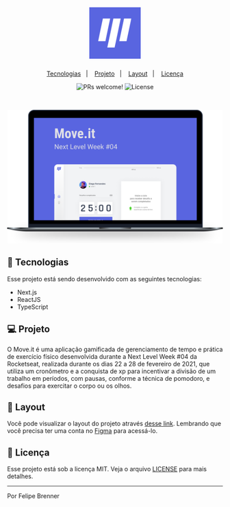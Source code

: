 <h1 align="center">
  <img alt="Moveit" src=".github/icon.svg" width="120px">
</h1>

<p align="center">
  <a href="#-tecnologias">Tecnologias</a>&nbsp;&nbsp;&nbsp;|&nbsp;&nbsp;&nbsp;
  <a href="#-projeto">Projeto</a>&nbsp;&nbsp;&nbsp;|&nbsp;&nbsp;&nbsp;
  <a href="#-layout">Layout</a>&nbsp;&nbsp;&nbsp;|&nbsp;&nbsp;&nbsp;
  <a href="#-licença">Licença</a>
</p>

<p align="center">
  <img src="https://img.shields.io/static/v1?label=PRs&message=welcome&color=5965E0&labelColor=121214" alt="PRs welcome!" />
  <img src="https://img.shields.io/static/v1?label=license&message=MIT&color=5965E0&labelColor=121214" alt="License">
</p>

<br>

<p align="center">
    <img alt="Move.it" title="Move.it" src=".github/moveit.svg" />
</p>

## 🚀 Tecnologias

Esse projeto está sendo desenvolvido com as seguintes tecnologias:

- Next.js
- ReactJS
- TypeScript

## 💻 Projeto

O Move.it é uma aplicação gamificada de gerenciamento de tempo e prática de exercício físico desenvolvida durante a Next Level Week #04 da Rocketseat, realizada durante os dias 22 a 28 de fevereiro de 2021, que utiliza um cronômetro e a conquista de xp para incentivar a divisão de um trabalho em períodos, com pausas, conforme a técnica de pomodoro, e desafios para exercitar o corpo ou os olhos.

## 🔖 Layout

Você pode visualizar o layout do projeto através [desse link](https://www.figma.com/file/ge20pu3ofMOKoliUyKx1Nl/Move.it-1.0/duplicate). Lembrando que você precisa ter uma conta no [Figma](http://figma.com/) para acessá-lo.

## 📝 Licença

Esse projeto está sob a licença MIT. Veja o arquivo [LICENSE](LICENSE.md) para mais detalhes.

---

Por Felipe Brenner
